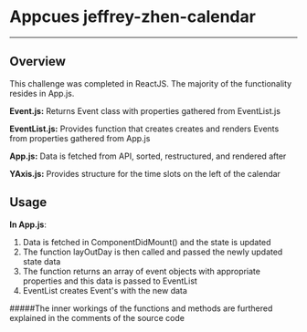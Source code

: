 # Appcues jeffrey-zhen-calendar

---

## Overview

This challenge was completed in ReactJS. The majority of the functionality resides in App.js.

**Event.js:** Returns Event class with properties gathered from EventList.js

**EventList.js:** Provides function that creates creates and renders Events from properties gathered from App.js

**App.js:** Data is fetched from API, sorted, restructured, and rendered after

**YAxis.js:** Provides structure for the time slots on the left of the calendar

## Usage

**In App.js**:

1.  Data is fetched in ComponentDidMount() and the state is updated
2.  The function layOutDay is then called and passed the newly updated state data
3.  The function returns an array of event objects with appropriate properties and this data is passed to EventList
4.  EventList creates Event's with the new data

#####The inner workings of the functions and methods are furthered explained in the comments of the source code
